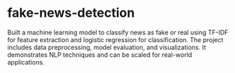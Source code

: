 # fake-news-detection
Built a machine learning model to classify news as fake or real using TF-IDF for feature extraction and logistic regression for classification. The project includes data preprocessing, model evaluation, and visualizations. It demonstrates NLP techniques and can be scaled for real-world applications.
